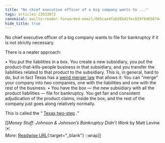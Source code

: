 ```yaml
---
title: "No chief executive officer of a big company wants to ..."
tags: articles-23933872
canonical: mailto:reader-forwarded-email/085cae4fab26b41fec829f9d65674cdc
hide_title: true
---
```


No chief executive officer of a big company wants to file for bankruptcy if it is not strictly necessary.

There is a neater approach:

•   You put the liabilities in a box. You create a new subsidiary, you put the product-that-kills-people business in that subsidiary, and you transfer the liabilities related to that product to the subsidiary. This is, in general, hard to do, but in fact Texas has a [weird merger law](https://link.mail.bloombergbusiness.com/click/30414414.431785/aHR0cHM6Ly9zdGF0dXRlcy5jYXBpdG9sLnRleGFzLmdvdi9Eb2NzL0JPL2h0bS9CTy4xMC5odG0/63b6506f00dc2a96fe05ce2cB471df914) that allows it: You can “merge” your company into two companies, one with the liabilities and one with the rest of the business.
•   You have the *box* — the new subsidiary with all the product liabilities — file for bankruptcy. You get fair and consistent adjudication of the product claims, inside the box, and the rest of the company just goes along relatively normally.

This is called the “ [Texas two-step](https://link.mail.bloombergbusiness.com/click/30414414.431785/aHR0cHM6Ly93d3cuYmxvb21iZXJnLmNvbS9vcGluaW9uL2FydGljbGVzLzIwMjEtMDctMjAvYmlsbC1hY2ttYW4tcy10aHJlZS1zcGFjcy13ZXJlLXRvby1tYW55P2NtcGlkPUJCRDAxMzEyM19NT05FWVNUVUZGJnV0bV9tZWRpdW09ZW1haWwmdXRtX3NvdXJjZT1uZXdzbGV0dGVyJnV0bV90ZXJtPTIzMDEzMSZ1dG1fY2FtcGFpZ249bW9uZXlzdHVmZg/63b6506f00dc2a96fe05ce2cBaf965cac) .”


[[<cite>_Money Stuff: Johnson & Johnson’s Bankruptcy Didn’t Work_</cite> by Matt Levine ✉️<br>
_More_: [Readwise URL](https://readwise.io/open/467864928){:target="_blank"}
::wrap]]